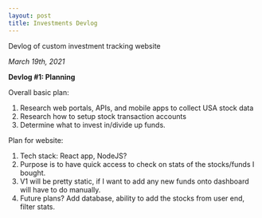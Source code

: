 ```yaml
---
layout: post
title: Investments Devlog
---
```


Devlog of custom investment tracking website

*March 19th, 2021*

**Devlog #1: Planning**

Overall basic plan:
1. Research web portals, APIs, and mobile apps to collect USA stock data
2. Research how to setup stock transaction accounts
3. Determine what to invest in/divide up funds.

Plan for website:
1. Tech stack: React app, NodeJS?
2. Purpose is to have quick access to check on stats of the stocks/funds I bought.
3. V1 will be pretty static, if I want to add any new funds onto dashboard will have to do manually.
4. Future plans? Add database, ability to add the stocks from user end, filter stats.